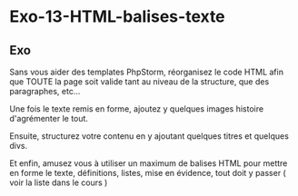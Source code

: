 # Exo-13-HTML-balises-texte

## Exo

Sans vous aider des templates PhpStorm, réorganisez le code HTML afin que TOUTE la page soit valide tant au niveau 
de la structure, que des paragraphes, etc...

Une fois le texte remis en forme, ajoutez y quelques images histoire d'agrémenter le tout.

Ensuite, structurez votre contenu en y ajoutant quelques titres et quelques divs.

Et enfin, amusez vous à utiliser un maximum de balises HTML pour mettre en forme le texte, définitions, listes, mise en 
évidence, tout doit y passer ( voir la liste dans le cours )
